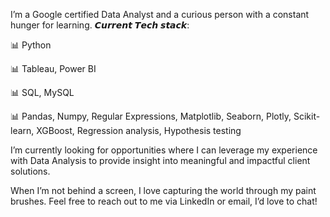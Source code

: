 I’m a Google certified Data Analyst and a curious person with a constant hunger for learning.
𝘾𝙪𝙧𝙧𝙚𝙣𝙩 𝙏𝙚𝙘𝙝 𝙨𝙩𝙖𝙘𝙠:

📊 Python

📊 Tableau, Power BI

📊 SQL, MySQL

📊 Pandas, Numpy, Regular Expressions, Matplotlib, Seaborn, Plotly, Scikit-learn, XGBoost, Regression analysis, Hypothesis testing

I’m currently looking for opportunities where I can leverage my experience with Data Analysis to provide insight into meaningful and impactful client solutions.

When I’m not behind a screen, I love capturing the world through my paint brushes. Feel free to reach out to me via LinkedIn or email, I’d love to chat!
